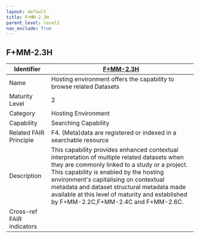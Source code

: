 ```yaml
---
layout: default
title: F+MM-2.3H
parent_level: level2
nav_exclude: True
---
```


## F+MM-2.3H

| Identifier | [F+MM-2.3H](https://github.com/FAIRplus/Data-Maturity/blob/indicator-definitions/docs/_indicators/F.%20F+MM-2.3H.md) |
| ---------- | ----------|
| Name | Hosting environment offers the capability to browse related Datasets |
| Maturity Level | 2 |
| Category | Hosting Environment |
| Capability | Searching Capability |
| Related FAIR Principle | F4. (Meta)data are registered or indexed in a searchable resource |
| Description | This capability provides enhanced contextual interpretation of multiple related datasets when they are commonly linked to a study or a project. This capability is enabled by the hosting environment's capitalising on contextual metadata and dataset structural metadata made available at this level of maturity and established by F+MM-2.2C,F+MM-2.4C and F+MM-2.6C.|
| Cross-ref FAIR indicators | |
